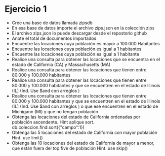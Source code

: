 # Ejercicio 1

* Cree una base de datos llamada zipsdb  
* En esa base de datos importe el archivo zips.json en la colección zips  
* El archivo zips.json lo puede descargar desde el repostorio github   
* Anote el total de documentos importados 
* Encuentre las locaciones cuya población es mayor a 100.000 Habitantes  
* Encuentre las locaciones cuya población es igual a 1 habitantes  
* Encuentre las locaciones cuya población es igual a 1 habitante  
* Realice una consulta para obtener las locaciones que se encuentra en el estado de California (CA) y Massachusetts (MA)  
* Realice una consulta para obtener las locaciones que tienen entre 80.000 y 100.000 habitantes  
* Realice una consulta para obtener las locaciones que tienen entre 80.000 y 100.000 habitantes y que se encuentren en el estado de Illinois (IL) (Ind. Use $and con arreglos )
* Realice una consulta para obtener las locaciones que tienen entre 80.000 y 100.000 habitantes y que se encuentren en el estado de Illinois (IL) (Ind. Use $and con arreglos ) o que ese encuentren en el estado de Michigann (MI) y que no tengan población 
* Obtenga las locaciones del estado de California ordenadas por población ascendente. Hint aplique sort. db.coleccion.find.sort({"campo":1}) 
* Obtenga las 5 locaciones del estado de California con mayor población Hint. use limit()
* Obtenga las 10 locaciones del estado de California de mayor a menor, que están fuera del top five de población Hint. use skip() 








